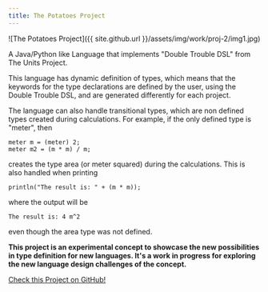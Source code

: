 ```yaml
---
title: The Potatoes Project
---
```


![The Potatoes Project]({{ site.github.url }}/assets/img/work/proj-2/img1.jpg)

A Java/Python like Language that implements "Double Trouble DSL" from The Units 
Project.

This language has dynamic definition of types, which means that the keywords
for the type declarations are defined by the user, using the Double Trouble DSL, 
and are generated differently for each project.

The language can also handle transitional types, which are non defined types 
created during calculations. For example, if the only defined type is "meter", 
then

```
meter m = (meter) 2;
meter m2 = (m * m) / m;
```

creates the type area (or meter squared) during the 
calculations. This is also handled when printing

```
println("The result is: " + (m * m));
```

where the output will be

```
The result is: 4 m^2
```

even though the area type was not defined.

**This project is an experimental concept to showcase the new possibilities in type 
definition for new languages. It's a work in progress for exploring the new 
language design challenges of the concept.**

<a href="https://github.com/LuisPedroMoura/The_Potatoes_Project" class="btn btn-primary" role="button">Check this Project on GitHub!</a>

